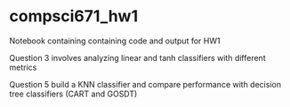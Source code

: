 # compsci671_hw1

Notebook containing containing code and output for HW1

Question 3 involves analyzing linear and tanh classifiers with different metrics

Question 5 build a KNN classifier and compare performance with decision tree classifiers (CART and GOSDT)

